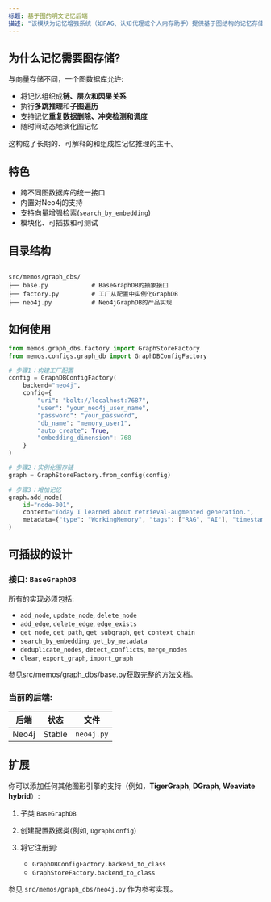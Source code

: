 ```yaml
---
标题: 基于图的明文记忆后端
描述: "该模块为记忆增强系统（如RAG、认知代理或个人内存助手）提供基于图结构的记忆存储和查询。 <br/>它定义了一个干净的抽象类(`BaseGraphDB`)，并使用**Neo4j**实现了一个可用于生产环境的实现。"
---
```


## 为什么记忆需要图存储?

与向量存储不同，一个图数据库允许:

- 将记忆组织成**链、层次和因果关系**
- 执行**多跳推理**和**子图遍历**
- 支持记忆**重复数据删除、冲突检测和调度**
- 随时间动态地演化图记忆

这构成了长期的、可解释的和组成性记忆推理的主干。

## 特色

- 跨不同图数据库的统一接口
- 内置对Neo4j的支持
- 支持向量增强检索(`search_by_embedding`)
- 模块化、可插拔和可测试
## 目录结构

```

src/memos/graph_dbs/
├── base.py            # BaseGraphDB的抽象接口
├── factory.py         # 工厂从配置中实例化GraphDB
├── neo4j.py           # Neo4jGraphDB的产品实现

````

## 如何使用

```python
from memos.graph_dbs.factory import GraphStoreFactory
from memos.configs.graph_db import GraphDBConfigFactory

# 步骤1：构建工厂配置
config = GraphDBConfigFactory(
    backend="neo4j",
    config={
        "uri": "bolt://localhost:7687",
        "user": "your_neo4j_user_name",
        "password": "your_password",
        "db_name": "memory_user1",
        "auto_create": True,
        "embedding_dimension": 768
    }
)

# 步骤2：实例化图存储
graph = GraphStoreFactory.from_config(config)

# 步骤3：增加记忆
graph.add_node(
    id="node-001",
    content="Today I learned about retrieval-augmented generation.",
    metadata={"type": "WorkingMemory", "tags": ["RAG", "AI"], "timestamp": "2025-06-05"}
)
````

## 可插拔的设计

### 接口: `BaseGraphDB`

所有的实现必须包括:

* `add_node`, `update_node`, `delete_node`
* `add_edge`, `delete_edge`, `edge_exists`
* `get_node`, `get_path`, `get_subgraph`, `get_context_chain`
* `search_by_embedding`, `get_by_metadata`
* `deduplicate_nodes`, `detect_conflicts`, `merge_nodes`
* `clear`, `export_graph`, `import_graph`

参见src/memos/graph_dbs/base.py获取完整的方法文档。

### 当前的后端:

| 后端 | 状态 | 文件       |
| ------- | ------ | ---------- |
| Neo4j   | Stable | `neo4j.py` |

## 扩展

你可以添加任何其他图形引擎的支持（例如，**TigerGraph**, **DGraph**, **Weaviate hybrid**）:

1. 子类 `BaseGraphDB`
2. 创建配置数据类(例如, `DgraphConfig`)
3. 将它注册到:

   * `GraphDBConfigFactory.backend_to_class`
   * `GraphStoreFactory.backend_to_class`

参见 `src/memos/graph_dbs/neo4j.py` 作为参考实现。
